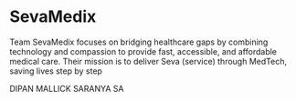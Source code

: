 # SevaMedix
Team SevaMedix focuses on bridging healthcare gaps by combining technology and compassion to provide fast, accessible, and affordable medical care. Their mission is to deliver Seva (service) through MedTech, saving lives step by step

DIPAN MALLICK
SARANYA SA